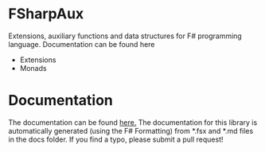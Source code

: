 # FSharpAux

Extensions, auxiliary functions and data structures for F# programming language. Documentation can be found here

* Extensions 
* Monads

Documentation
=============

The documentation can be found [here.](http://csbiology.github.io/FSharpAux)
The documentation for this library is automatically generated (using the F# Formatting) from *.fsx and *.md files in the docs folder. If you find a typo, please submit a pull request!